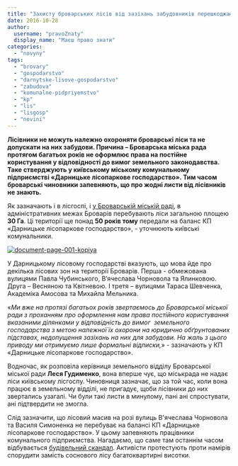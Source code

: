 ```yaml
---
title: "Захисту броварських лісів від зазіхань забудовників перешкоджають місцеві чиновники, - лісгосп"
date: 2016-10-28
author: 
  username: "pravoZnaty"
  display_name: "Маєш право знати"
categories: 
  - "novyny"
tags: 
  - "brovary"
  - "gospodarstvo"
  - "darnytske-lisove-gospodarstvo"
  - "zabudova"
  - "komunalne-pidpriyemstvo"
  - "kp"
  - "lis"
  - "lisgosp"
  - "novini"
---
```


**Лісівники не можуть належно охороняти броварські ліси та не допускати на них забудови. Причина – Броварська міська рада протягом багатьох років не оформлює права на постійне користування у відповідності до вимог земельного законодавства. Таке стверджують у київському міському комунальному підприємстві «Дарницьке лісопаркове господарство». Тим часом броварські чиновники запевняють, що про жодні листи від лісівників не знають.**

Як зазначають і в лісгоспі, і [у Броварській міській раді](http://www.slideshare.net/DmytroKarpiy/ss-67641192), в адміністративних межах Броварів перебувають ліси загальною площею **30 Га**. Ці території ще понад **50 років тому** передали на баланс КП «Дарницьке лісопаркове господарство», - уточнюють київські комунальники.

[![document-page-001-kopiya](https://mpz.brovary.org/wp-content/uploads/2016/10/Document-page-001-Kopiya.jpg)](https://mpz.brovary.org/wp-content/uploads/2016/10/Document-page-001-Kopiya.jpg)

У Дарницькому лісовому господарстві вказують, що мова йде про декілька лісових зон на території Броварів. Перша - обмежована вулицями Павла Чубинського, В’ячеслава Чорновола та Ялинковою. Друга – Весняною та Квітневою. І третя – вулицями Тараса Шевченка, Академіка Амосова та Михайла Мельника.

«_Ми вже на протязі багатьох років звертаємось до Броварської міської ради з проханням про оформлення нам права постійного користування вказаними ділянками у відповідність до вимог  земельного господарства з метою належної їх охорони на юридично обґрунтованих підставах, недопущення зазіхань на них для забудови. На жаль з цього приводу ми отримуємо лише формальні відписки,_» - зазначають у КП «Дарницьке лісопаркове господарство».

Водночас, як розповіла керівниця земельного відділу Броварської міської ради **Леся Гудименко**, вона вперше чує, що міськрада не надає ліси київському лісгоспу. Чиновниця зазначає, що за той час, коли вона працює в земельному відділі, не пригадує, щоби лісівники до них звертались узагалі. Чи були такі листи в минулому, пані ані спростувати, ані підтвердити не змогла.

Слід зазначити, що лісовий масив на розі вулиць В'ячеслава Чорновола та Василя Симоненка не перебуває на балансі КП «Дарницьке лісопаркове господарство». У цьому запевняють працівники комунального підприємства. Нагадаємо, що саме там останнім часом відбувається [будівельний скандал](https://mpz.brovary.org/aktyvisty-prodovzhuyut-borotbu-za-zberezhennya-zelenoyi-zony-u-brovarah/). Активісти протестують проти намірів спорудити замість соснового лісу багатоквартирні висотки.

